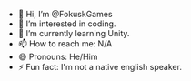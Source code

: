 - 👋 Hi, I’m @FokuskGames
- 👀 I’m interested in coding.
- 🌱 I’m currently learning Unity.
- 📫 How to reach me: N/A
- 😄 Pronouns: He/Him
- ⚡ Fun fact: I'm not a native english speaker.

<!---
FokuskGames/FokuskGames is a ✨ special ✨ repository because its `README.md` (this file) appears on your GitHub profile.
You can click the Preview link to take a look at your changes.
--->
